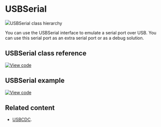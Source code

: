 # USBSerial

<span class="images">![](https://os.mbed.com/docs/mbed-os/v6.1/mbed-os-api-doxy/class_u_s_b_serial.png)<span>USBSerial class hierarchy</span></span>

You can use the USBSerial interface to emulate a serial port over USB. You can use this serial port as an extra serial port or as a debug solution. 

## USBSerial class reference

[![View code](https://www.mbed.com/embed/?type=library)](https://os.mbed.com/docs/mbed-os/v6.1/mbed-os-api-doxy/class_u_s_b_serial.html)

## USBSerial example

[![View code](https://www.mbed.com/embed/?url=https://github.com/ARMmbed/mbed-os-snippet-USBSerial/tree/v6.1)](https://github.com/ARMmbed/mbed-os-snippet-USBSerial/blob/v6.1/main.cpp)

## Related content

- [USBCDC](usbcdc.html).
